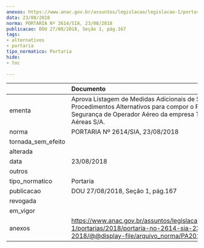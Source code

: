 ```yaml
---
anexos: https://www.anac.gov.br/assuntos/legislacao/legislacao-1/portarias/2018/portaria-no-2614-sia-23-08-2018/@@display-file/arquivo_norma/PA2018-2614.pdf
data: 23/08/2018
norma: PORTARIA Nº 2614/SIA, 23/08/2018
publicacao: DOU 27/08/2018, Seção 1, pág.167
tags:
- alternativos
- portaria
tipo_normatico: Portaria
hide: 
- toc 
 
---
```


|                    | Documento                                                                                                                                                               |
|:-------------------|:------------------------------------------------------------------------------------------------------------------------------------------------------------------------|
| ementa             | Aprova Listagem de Medidas Adicionais de Segurança e Procedimentos Alternativos para compor o Programa de Segurança de Operador Aéreo da empresa TAM Linhas Aéreas S/A. |
| norma              | PORTARIA Nº 2614/SIA, 23/08/2018                                                                                                                                        |
| tornada_sem_efeito |                                                                                                                                                                         |
| alterada           |                                                                                                                                                                         |
| data               | 23/08/2018                                                                                                                                                              |
| outros             |                                                                                                                                                                         |
| tipo_normatico     | Portaria                                                                                                                                                                |
| publicacao         | DOU 27/08/2018, Seção 1, pág.167                                                                                                                                        |
| revogada           |                                                                                                                                                                         |
| em_vigor           |                                                                                                                                                                         |
| anexos             | https://www.anac.gov.br/assuntos/legislacao/legislacao-1/portarias/2018/portaria-no-2614-sia-23-08-2018/@@display-file/arquivo_norma/PA2018-2614.pdf                    |